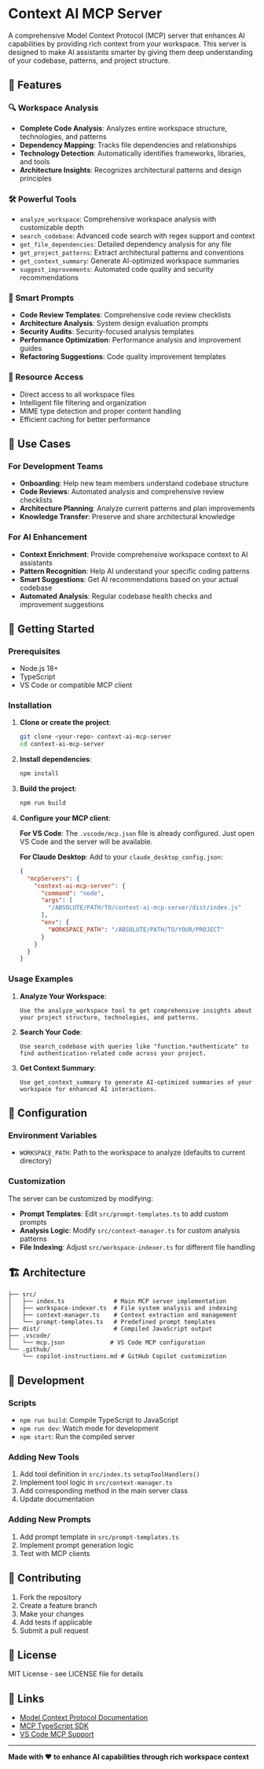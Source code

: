 # Context AI MCP Server

A comprehensive Model Context Protocol (MCP) server that enhances AI capabilities by providing rich context from your workspace. This server is designed to make AI assistants smarter by giving them deep understanding of your codebase, patterns, and project structure.

## 🚀 Features

### 🔍 Workspace Analysis
- **Complete Code Analysis**: Analyzes entire workspace structure, technologies, and patterns
- **Dependency Mapping**: Tracks file dependencies and relationships
- **Technology Detection**: Automatically identifies frameworks, libraries, and tools
- **Architecture Insights**: Recognizes architectural patterns and design principles

### 🛠️ Powerful Tools
- `analyze_workspace`: Comprehensive workspace analysis with customizable depth
- `search_codebase`: Advanced code search with regex support and context
- `get_file_dependencies`: Detailed dependency analysis for any file
- `get_project_patterns`: Extract architectural patterns and conventions
- `get_context_summary`: Generate AI-optimized workspace summaries
- `suggest_improvements`: Automated code quality and security recommendations

### 📝 Smart Prompts
- **Code Review Templates**: Comprehensive code review checklists
- **Architecture Analysis**: System design evaluation prompts
- **Security Audits**: Security-focused analysis templates
- **Performance Optimization**: Performance analysis and improvement guides
- **Refactoring Suggestions**: Code quality improvement templates

### 📁 Resource Access
- Direct access to all workspace files
- Intelligent file filtering and organization
- MIME type detection and proper content handling
- Efficient caching for better performance

## 🎯 Use Cases

### For Development Teams
- **Onboarding**: Help new team members understand codebase structure
- **Code Reviews**: Automated analysis and comprehensive review checklists
- **Architecture Planning**: Analyze current patterns and plan improvements
- **Knowledge Transfer**: Preserve and share architectural knowledge

### For AI Enhancement
- **Context Enrichment**: Provide comprehensive workspace context to AI assistants
- **Pattern Recognition**: Help AI understand your specific coding patterns
- **Smart Suggestions**: Get AI recommendations based on your actual codebase
- **Automated Analysis**: Regular codebase health checks and improvement suggestions

## 🚦 Getting Started

### Prerequisites
- Node.js 18+ 
- TypeScript
- VS Code or compatible MCP client

### Installation

1. **Clone or create the project**:
   ```bash
   git clone <your-repo> context-ai-mcp-server
   cd context-ai-mcp-server
   ```

2. **Install dependencies**:
   ```bash
   npm install
   ```

3. **Build the project**:
   ```bash
   npm run build
   ```

4. **Configure your MCP client**:

   **For VS Code**: The `.vscode/mcp.json` file is already configured. Just open VS Code and the server will be available.

   **For Claude Desktop**: Add to your `claude_desktop_config.json`:
   ```json
   {
     "mcpServers": {
       "context-ai-mcp-server": {
         "command": "node",
         "args": [
           "/ABSOLUTE/PATH/TO/context-ai-mcp-server/dist/index.js"
         ],
         "env": {
           "WORKSPACE_PATH": "/ABSOLUTE/PATH/TO/YOUR/PROJECT"
         }
       }
     }
   }
   ```

### Usage Examples

1. **Analyze Your Workspace**:
   ```
   Use the analyze_workspace tool to get comprehensive insights about your project structure, technologies, and patterns.
   ```

2. **Search Your Code**:
   ```
   Use search_codebase with queries like "function.*authenticate" to find authentication-related code across your project.
   ```

3. **Get Context Summary**:
   ```
   Use get_context_summary to generate AI-optimized summaries of your workspace for enhanced AI interactions.
   ```

## 🔧 Configuration

### Environment Variables
- `WORKSPACE_PATH`: Path to the workspace to analyze (defaults to current directory)

### Customization
The server can be customized by modifying:
- **Prompt Templates**: Edit `src/prompt-templates.ts` to add custom prompts
- **Analysis Logic**: Modify `src/context-manager.ts` for custom analysis patterns
- **File Indexing**: Adjust `src/workspace-indexer.ts` for different file handling

## 🏗️ Architecture

```
├── src/
│   ├── index.ts              # Main MCP server implementation
│   ├── workspace-indexer.ts  # File system analysis and indexing
│   ├── context-manager.ts    # Context extraction and management
│   └── prompt-templates.ts   # Predefined prompt templates
├── dist/                     # Compiled JavaScript output
├── .vscode/
│   └── mcp.json             # VS Code MCP configuration
└── .github/
    └── copilot-instructions.md # GitHub Copilot customization
```

## 🚀 Development

### Scripts
- `npm run build`: Compile TypeScript to JavaScript
- `npm run dev`: Watch mode for development
- `npm start`: Run the compiled server

### Adding New Tools
1. Add tool definition in `src/index.ts` `setupToolHandlers()`
2. Implement tool logic in `src/context-manager.ts`
3. Add corresponding method in the main server class
4. Update documentation

### Adding New Prompts
1. Add prompt template in `src/prompt-templates.ts`
2. Implement prompt generation logic
3. Test with MCP clients

## 🤝 Contributing

1. Fork the repository
2. Create a feature branch
3. Make your changes
4. Add tests if applicable
5. Submit a pull request

## 📄 License

MIT License - see LICENSE file for details

## 🔗 Links

- [Model Context Protocol Documentation](https://modelcontextprotocol.io/)
- [MCP TypeScript SDK](https://github.com/modelcontextprotocol/typescript-sdk)
- [VS Code MCP Support](https://code.visualstudio.com/docs/copilot/copilot-mcp)

---

**Made with ❤️ to enhance AI capabilities through rich workspace context**
